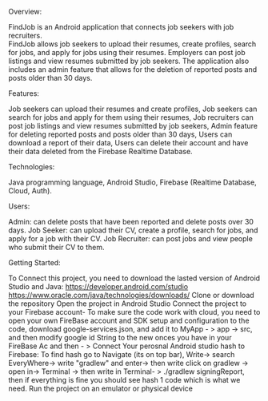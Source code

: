 Overview:

FindJob is an Android application that connects job seekers with job recruiters.  
FindJob allows job seekers to upload their resumes, create profiles, search for jobs, and apply for jobs using their resumes. 
Employers can post job listings and view resumes submitted by job seekers.
The application also includes an admin feature that allows for the deletion of reported posts and posts older than 30 days.


Features:

Job seekers can upload their resumes and create profiles,
Job seekers can search for jobs and apply for them using their resumes,
Job recruiters can post job listings and view resumes submitted by job seekers,
Admin feature for deleting reported posts and posts older than 30 days,
Users can download a report of their data,
Users can delete their account and have their data deleted from the Firebase Realtime Database.

Technologies:

Java programming language,
Android Studio,
Firebase (Realtime Database, Cloud, Auth).


Users:


Admin: can delete posts that have been reported and delete posts over 30 days.
Job Seeker: can upload their CV, create a profile, search for jobs, and apply for a job with their CV.
Job Recruiter: can post jobs and view people who submit their CV to them.

Getting Started:

To Connect this project, you need to download the lasted version of Android Studio and Java: https://developer.android.com/studio 
https://www.oracle.com/java/technologies/downloads/
Clone or download the repository
Open the project in Android Studio
Connect the project to your Firebase account- To make sure the code work with cloud, you need to open your own FireBase account and SDK setup and configuration to the code, download google-services.json, and add it to MyApp - > app -> src, and then modify google id String to the new onces you have in your FireBase Ac and then - >
Connect Your perosnal Android studio hash to Firebase: 
    To find hash go to Navigate (its on top bar), Write-> search EveryWhere-> write "gradlew" and enter-> then write click on gradlew ->
     open in-> Terminal -> then write in Terminal- > ./gradlew signingReport, then if everything is fine you should see hash 1 code which is what we need.
Run the project on an emulator or physical device


